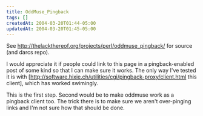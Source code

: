 ```yaml
---
title: OddMuse_Pingback
tags: []
createdAt: 2004-03-20T01:44-05:00
updatedAt: 2004-03-20T01:45-05:00
---
```


See http://thelackthereof.org/projects/perl/oddmuse_pingback/ for source (and darcs repo).

I would appreciate it if people could link to this page in a pingback-enabled post of some kind so that I can make sure it works. The only way I've tested it is with [http://software.hixie.ch/utilities/cgi/pingback-proxy/client.html this client], which has worked swimingly.

This is the first step. Second would be to make oddmuse work as a pingback client too. The trick there is to make sure we aren't over-pinging links and I'm not sure how that should be done.

